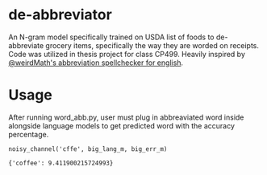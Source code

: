 # de-abbreviator
An N-gram model specifically trained on USDA list of foods to de-abbreviate grocery items, specifically the way they are worded on receipts. Code was utilized in thesis project for class CP499. Heavily inspired by [@weirdMath's abbreviation spellchecker for english](https://github.com/avidale/weirdMath/blob/master/nlp/abbreviation_spellchecker_english.ipynb). 

# Usage
After running word_abb.py, user must plug in abbreaviated word inside alongside language models to get predicted word with the accuracy percentage. 
````
noisy_channel('cffe', big_lang_m, big_err_m)
````
````
{'coffee': 9.411900215724993}
````
